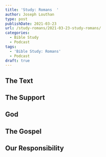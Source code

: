 ```yaml
---
title: 'Study: Romans  '
author: Joseph Louthan
type: post
publishDate: 2021-03-23
url: /study-romans/2021-03-23-study-romans/
categories:
  - Bible Study
  - Podcast
tags:
  - 'Bible Study: Romans'
  - Podcast
draft: true
---
```

## The Text



## The Support



## God



## The Gospel



## Our Responsibility



